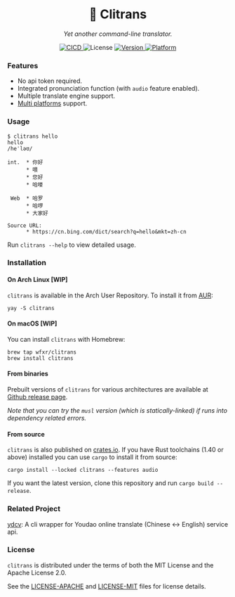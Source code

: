 <h1 align="center">🐙 Clitrans </klɪ'træns/></h1>
<p align="center">
    <em>Yet another command-line translator.</em>
<p align="center">
    <a href="https://github.com/wfxr/clitrans/actions?query=workflow%3ACICD">
        <img src="https://github.com/wfxr/clitrans/workflows/CICD/badge.svg" alt="CICD"/>
    </a>
    <img src="https://img.shields.io/crates/l/clitrans.svg" alt="License"/>
    <a href="https://crates.io/crates/clitrans">
        <img src="https://img.shields.io/crates/v/clitrans.svg?colorB=319e8c" alt="Version">
    </a>
    <a href="https://github.com/wfxr/clitrans/releases">
        <img src="https://img.shields.io/badge/platform-%20Linux%20|%20OSX%20|%20Win%20-orange.svg" alt="Platform"/>
    </a>
</p>

### Features

* No api token required.
* Integrated pronunciation function (with `audio` feature enabled).
* Multiple translate engine support.
* [Multi platforms](https://github.com/wfxr/clitrans/releases) support.

### Usage

```
$ clitrans hello
hello
/heˈləʊ/

int.  * 你好
      * 喂
      * 您好
      * 哈喽

 Web  * 哈罗
      * 哈啰
      * 大家好

Source URL:
      * https://cn.bing.com/dict/search?q=hello&mkt=zh-cn
```

Run `clitrans --help` to view detailed usage.

### Installation

#### On Arch Linux [WIP]

`clitrans` is available in the Arch User Repository. To install it from [AUR](https://aur.archlinux.org/packages/clitrans):

```
yay -S clitrans
```

#### On macOS [WIP]

You can install `clitrans` with Homebrew:

```
brew tap wfxr/clitrans
brew install clitrans
```

#### From binaries

Prebuilt versions of `clitrans` for various architectures are available at [Github release page](https://github.com/wfxr/clitrans/releases).

*Note that you can try the `musl` version (which is statically-linked) if runs into dependency related errors.*

#### From source

`clitrans` is also published on [crates.io](https://crates.io). If you have Rust toolchains (1.40 or above) installed you can use `cargo` to install it from source:

```
cargo install --locked clitrans --features audio
```

If you want the latest version, clone this repository and run `cargo build --release`.

### Related Project

[ydcv](https://github.com/felixonmars/ydcv): A cli wrapper for Youdao online translate (Chinese <-> English) service api.

### License

`clitrans` is distributed under the terms of both the MIT License and the Apache License 2.0.

See the [LICENSE-APACHE](LICENSE-APACHE) and [LICENSE-MIT](LICENSE-MIT) files for license details.
